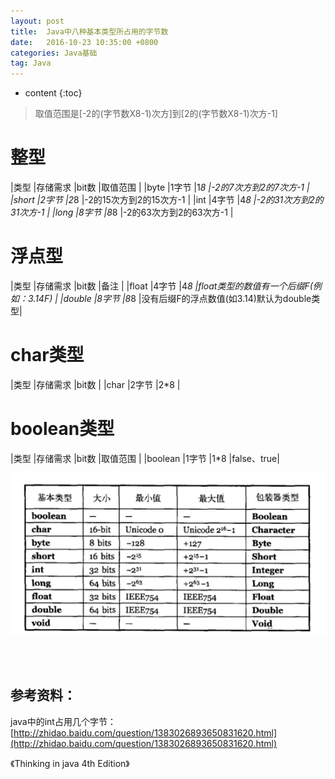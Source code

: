 ```yaml
---
layout: post
title:  Java中八种基本类型所占用的字节数
date:   2016-10-23 10:35:00 +0800
categories: Java基础
tag: Java
---
```


* content
{:toc}


> 取值范围是[-2的(字节数X8-1)次方]到[2的(字节数X8-1)次方-1]

整型
===========================

|类型	|存储需求	|bit数	|取值范围      				|
|byte	|1字节		|1*8 	|-2的7次方到2的7次方-1		|
|short	|2字节		|2*8 	|-2的15次方到2的15次方-1	|
|int	|4字节		|4*8 	|-2的31次方到2的31次方-1	|
|long	|8字节		|8*8 	|-2的63次方到2的63次方-1	|

浮点型
===========================

|类型	|存储需求	|bit数	|备注										|
|float 	|4字节		|4*8 	|float类型的数值有一个后缀F(例如：3.14F)	|
|double	|8字节		|8*8 	|没有后缀F的浮点数值(如3.14)默认为double类型|

char类型
===========================

|类型	|存储需求	|bit数	|
|char 	|2字节		|2*8 	|

boolean类型
===========================

|类型		|存储需求	|bit数	|取值范围 	|
|boolean 	|1字节     	|1*8    |false、true|

![Java Bits](/images/blog/blobs/java_bits/java_bits.png)

<br />
<br />

参考资料：
-------------------------------------

java中的int占用几个字节：[http://zhidao.baidu.com/question/1383026893650831620.html](http://zhidao.baidu.com/question/1383026893650831620.html)

《Thinking in java 4th Edition》

<br />
<br />
